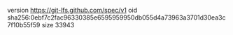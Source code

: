 version https://git-lfs.github.com/spec/v1
oid sha256:0ebf7c2fac96330385e6595959950db055d4a73963a3701d30ea3c7f10b55f59
size 33943
